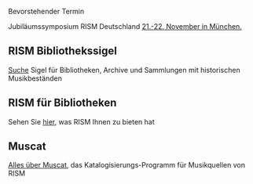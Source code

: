 <div class="p-2 notification is-warning is-light">
    <p class="has-text-weight-semibold">Bevorstehender Termin</p>
    <p>Jubiläumssymposium RISM Deutschland <a href="/events/2023/10/19/anniversary-symposium-rism-germany.html">21.-22. November in München.</a></p
</div>

## RISM Bibliothekssigel

[Suche](/community/sigla.html) Sigel für Bibliotheken, Archive und Sammlungen mit historischen Musikbeständen

## RISM für Bibliotheken

Sehen Sie [hier](/organization/rism-for-libraries.html), was RISM Ihnen zu bieten hat

## Muscat

[Alles über Muscat](/community/muscat.html), das Katalogisierungs-Programm für Musikquellen von RISM

